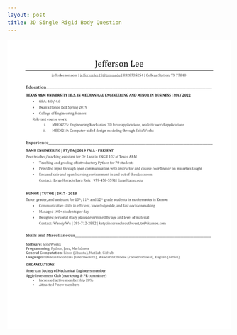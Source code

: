 ```yaml
---
layout: post
title: 3D Single Rigid Body Question
---
```

![My Resume](https://github.com/jeffersonlee19/jeffersonlee19.github.io/blob/master/img/Resume.png "theresume")
